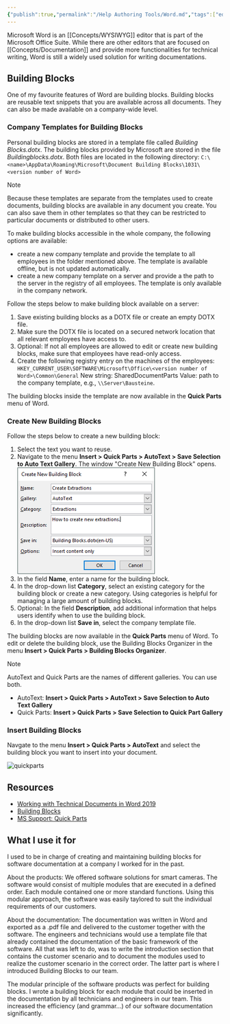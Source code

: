 ```yaml
---
{"publish":true,"permalink":"/Help Authoring Tools/Word.md","tags":["editor"],"cssclasses":""}
---
```



Microsoft Word is an [[Concepts/WYSIWYG]] editor that is part of the Microsoft Office Suite.
While there are other editors that are focused on [[Concepts/Documentation]] and provide more functionalities for technical writing, Word is still a widely used solution for writing documentations. 

## Building Blocks

One of my favourite features of Word are building blocks.
Building blocks are reusable text snippets that you are available across all documents. They can also be made available on a company-wide level.

### Company Templates for Building Blocks

Personal building blocks are stored in a template file called *Building Blocks.dotx*. 
The building blocks provided by Microsoft are stored in the file *Buildingblocks.dotx*.
Both files are located in the following directory:
`C:\<name>\AppData\Roaming\Microsoft\Document Building Blocks\1031\<version number of Word>`


> [!NOTE] 
> Because these templates are separate from the templates used to create documents, building blocks are available in any document you create. You can also save them in other templates so that they can be restricted to particular documents or distributed to other users.


To make building blocks accessible in the whole company, the following options are available:
- create a new company template and provide the template to all employees in the folder mentioned above. The template is available offline, but is not updated automatically.
- create a new company template on a server and provide a the path to the server in the registry of all employees. The template is only available in the company network.

Follow the steps below to make building block available on a server:
1. Save existing building blocks as a DOTX file or create an empty DOTX file.
2. Make sure the DOTX file is located on a secured network location that all relevant employees have access to.
3. Optional: If not all employees are allowed to edit or create new building blocks, make sure that employees have read-only access. 
4. Create the following registry entry on the machines of the employees:
	`HKEY_CURRENT_USER\SOFTWARE\Microsoft\Office\<version number of Word>\Common\General`
	New string: SharedDocumentParts
	Value: path to the company template, e.g., `\\Server\Bausteine`.

The building blocks inside the template are now available in the **Quick Parts** menu of Word.

### Create New Building Blocks

Follow the steps below to create a new building block:

1. Select the text you want to reuse.
2. Navigate to the menu **Insert > Quick Parts > AutoText > Save Selection to Auto Text Gallery**. The window "Create New Building Block" opens. <br>![building-blocks](https://github.com/v-schipka/images/blob/main/obsidian/Create%20New%20Building%20Block.png?raw=true)
3. In the field **Name**, enter a name for the building block.
4. In the drop-down list **Category**, select an existing category for the building block or create a new category. Using categories is helpful for managing a large amount of building blocks.
5. Optional: In the field **Description**, add additional information that helps users identify when to use the building block.
6. In the drop-down list **Save in**, select the company template file.

The building blocks are now available in the **Quick Parts** menu of Word.
To edit or delete the building block, use the Building Blocks Organizer in the menu **Insert > Quick Parts > Building Blocks Organizer**.

> [!NOTE] 
> AutoText and Quick Parts are the names of different galleries. You can use both.
> - AutoText: **Insert > Quick Parts > AutoText > Save Selection to Auto Text Gallery**
> - Quick Parts: **Insert > Quick Parts > Save Selection to Quick Part Gallery**

### Insert Building Blocks

Navgate to the menu **Insert > Quick Parts > AutoText** and select the building block you want to insert into your document.

![quickparts](https://cdn.buttercms.com/y889y0QASY2UKkuVLW6o)

## Resources

- [Working with Technical Documents in Word 2019](https://www.universalclass.com/articles/computers/working-with-technical-documents-in-word-2019.htm)
- [Building Blocks](http://www2.westsussex.gov.uk/LearningandDevelopment/IT%20Learning%20Guides/Microsoft%20Word%202010%20-%20Level%203/06%20Building%20blocks.pdf)
- [MS Support: Quick Parts](https://support.microsoft.com/en-us/office/quick-parts-4ffef7c5-7596-4e95-9faf-41c771847a7b)

## What I use it for

I used to be in charge of creating and maintaining building blocks for software documentation at a company I worked for in the past. 

About the products:
We offered software solutions for smart cameras. The software would consist of multiple modules that are executed in a defined order. Each module contained one or more standard functions. Using this modular approach, the software was easily taylored to suit the individual requirements of our customers. 

About the documentation:
The documentation was written in Word and exported as a .pdf file and delivered to the customer together with the software. The engineers and technicians would use a template file that already contained the documentation of the basic framework of the software. All that was left to do, was to write the introduction section that contains the customer scenario and to document the modules used to realize the customer scenario in the correct order. The latter part is where I introduced Building Blocks to our team.

The modular principle of the software products was perfect for building blocks. I wrote a building block for each module that could be inserted in the documentation by all technicians and engineers in our team. This increased the efficiency (and grammar...) of our software documentation significantly.

